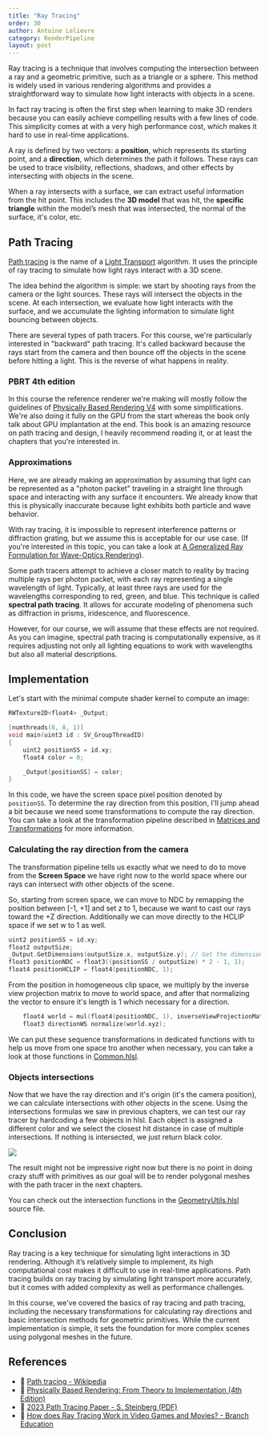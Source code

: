 ```yaml
---
title: "Ray Tracing"
order: 30
author: Antoine Lelievre
category: RenderPipeline 
layout: post
---
```


Ray tracing is a technique that involves computing the intersection between a ray and a geometric primitive, such as a triangle or a sphere. This method is widely used in various rendering algorithms and provides a straightforward way to simulate how light interacts with objects in a scene.

In fact ray tracing is often the first step when learning to make 3D renders because you can easily achieve compelling results with a few lines of code. This simplicity comes at with a very high performance cost, which makes it hard to use in real-time applications.

A ray is defined by two vectors: a **position**, which represents its starting point, and a **direction**, which determines the path it follows. These rays can be used to trace visibility, reflections, shadows, and other effects by intersecting with objects in the scene.

When a ray intersects with a surface, we can extract useful information from the hit point. This includes the **3D model** that was hit, the **specific triangle** within the model’s mesh that was intersected, the normal of the surface, it's color, etc.

## Path Tracing

[Path tracing](https://en.wikipedia.org/wiki/Path_tracing) is the name of a [Light Transport](https://en.wikipedia.org/wiki/Light_transport_theory) algorithm. It uses the principle of ray tracing to simulate how light rays interact with a 3D scene.

The idea behind the algorithm is simple: we start by shooting rays from the camera or the light sources. These rays will intersect the objects in the scene. At each intersection, we evaluate how light interacts with the surface, and we accumulate the lighting information to simulate light bouncing between objects.

There are several types of path tracers. For this course, we're particularly interested in "backward" path tracing. It's called backward because the rays start from the camera and then bounce off the objects in the scene before hitting a light. This is the reverse of what happens in reality.

### PBRT 4th edition

In this course the reference renderer we're making will mostly follow the guidelines of [Physically Based Rendering V4](https://pbr-book.org/4ed/contents) with some simplifications. We're also doing it fully on the GPU from the start whereas the book only talk about GPU implantation at the end. This book is an amazing resource on path tracing and design, I heavily recommend reading it, or at least the chapters that you're interested in.

### Approximations

Here, we are already making an approximation by assuming that light can be represented as a "photon packet" traveling in a straight line through space and interacting with any surface it encounters. We already know that this is physically inaccurate because light exhibits both particle and wave behavior.  

With ray tracing, it is impossible to represent interference patterns or diffraction grating, but we assume this is acceptable for our use case. (If you're interested in this topic, you can take a look at [A Generalized Ray Formulation for Wave-Optics Rendering](https://ssteinberg.xyz/2023rtplt/2023_rtplt.pdf)).

Some path tracers attempt to achieve a closer match to reality by tracing multiple rays per photon packet, with each ray representing a single wavelength of light. Typically, at least three rays are used for the wavelengths corresponding to red, green, and blue. This technique is called **spectral path tracing**. It allows for accurate modeling of phenomena such as diffraction in prisms, iridescence, and fluorescence.

However, for our course, we will assume that these effects are not required. As you can imagine, spectral path tracing is computationally expensive, as it requires adjusting not only all lighting equations to work with wavelengths but also all material descriptions.

## Implementation

Let's start with the minimal compute shader kernel to compute an image:

```c
RWTexture2D<float4> _Output;

[numthreads(8, 8, 1)]
void main(uint3 id : SV_GroupThreadID)
{
    uint2 positionSS = id.xy;
    float4 color = 0;

    _Output[positionSS] = color;
}
```

In this code, we have the screen space pixel position denoted by `positionSS`. To determine the ray direction from this position, I'll jump ahead a bit because we need some transformations to compute the ray direction. You can take a look at the transformation pipeline described in [Matrices and Transformations](MatricesAndTransformations.md) for more information.

### Calculating the ray direction from the camera

The transformation pipeline tells us exactly what we need to do to move from the **Screen Space** we have right now to the world space where our rays can intersect with other objects of the scene.

So, starting from screen space, we can move to NDC by remapping the position between [-1, +1] and set z to 1, because we want to cast our rays toward the +Z direction. Additionally we can move directly to the HCLIP space if we set w to 1 as well.

```c
uint2 positionSS = id.xy;
float2 outputSize;
_Output.GetDimensions(outputSize.x, outputSize.y); // Get the dimension of the output to remap the screen position.
float3 positionNDC = float3((positionSS / outputSize) * 2 - 1, 1);
float4 positionHCLIP = float4(positionNDC, 1);
```

From the position in homogeneous clip space, we multiply by the inverse view projection matrix to move to world space, and after that normalizing the vector to ensure it's length is 1 which necessary for a direction.

```c
    float4 world = mul(float4(positionNDC, 1), inverseViewProjectionMatrix);
    float3 directionWS normalize(world.xyz);
```

We can put these sequence transformations in dedicated functions with to help us move from one space tro another when necessary, you can take a look at those functions in [Common.hlsl](https://github.com/alelievr/Modern-Rendering-Introduction/blob/master/ModernRenderer/assets/shaders/Common.hlsl).

### Objects intersections

Now that we have the ray direction and it's origin (it's the camera position), we can calculate intersections with other objects in the scene. Using the intersections formulas we saw in previous chapters, we can test our ray tracer by hardcoding a few objects in hlsl. Each object is assigned a different color and we select the closest hit distance in case of multiple intersections. If nothing is intersected, we just return black color.

![](/assets/Recordings/Hardcoded%20Scene%2000.png)

The result might not be impressive right now but there is no point in doing crazy stuff with primitives as our goal will be to render polygonal meshes with the path tracer in the next chapters.

You can check out the intersection functions in the [GeometryUtils.hlsl](https://github.com/alelievr/Modern-Rendering-Introduction/blob/master/ModernRenderer/assets/shaders/GeometryUtils.hlsl) source file.

## Conclusion

Ray tracing is a key technique for simulating light interactions in 3D rendering. Although it’s relatively simple to implement, its high computational cost makes it difficult to use in real-time applications. Path tracing builds on ray tracing by simulating light transport more accurately, but it comes with added complexity as well as performance challenges.

In this course, we've covered the basics of ray tracing and path tracing, including the necessary transformations for calculating ray directions and basic intersection methods for geometric primitives. While the current implementation is simple, it sets the foundation for more complex scenes using polygonal meshes in the future.

## References

- 📄 [Path tracing - Wikipedia](https://en.wikipedia.org/wiki/Path_tracing)
- 📄 [Physically Based Rendering: From Theory to Implementation (4th Edition)](https://pbr-book.org/4ed/contents)
- 📄 [2023 Path Tracing Paper - S. Steinberg (PDF)](https://ssteinberg.xyz/2023rtplt/2023_rtplt.pdf)
- 🎥 [How does Ray Tracing Work in Video Games and Movies? - Branch Education](https://www.youtube.com/watch?v=iOlehM5kNSk)

